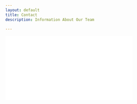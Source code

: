 ```yaml
---
layout: default
title: Contact
description: Information About Our Team

---
```

<html>

<html lang="{{ site.lang | default: "en-US" }}">
  <head>

  </head>

<body>
<iframe name="Map" src="./framepage.htm" width="400" height="200" frameborder="0" scrolling="auto" class="frame-area">
</iframe>
</body>
</html>
